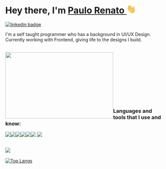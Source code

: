 <h1>Hey there, I'm <a  href="https://github.com/dev-Paulo/">Paulo Renato </a> <img  src="https://raw.githubusercontent.com/ABSphreak/ABSphreak/master/gifs/Hi.gif" width="30px"></h1>

[![linkedin badge](https://img.shields.io/badge/dev-Paulo?style=flat&logo=linkedin)](https://www.linkedin.com/in/paulo-renato-55b9a0189/)

I'm a self taught programmer who has a background in UI/UX Design. Currently working with Frontend, giving life to the designs I build.
<br>
<br>

<img align='left' src="https://media.tenor.com/3bTxZ4HdrysAAAAC/pixels-neon.gif" width="340" height="210">

<br>
<br>
<br>
<br>
<br>
<br>
<br>
<br>
<br>

<h3 align="left">Languages and tools that I use and know:</h3>
<p align="left"><img src="https://img.icons8.com/color/48/4a90e2/git.png"/><img src="https://img.icons8.com/color/48/bootstrap.png"/><img src="https://img.icons8.com/color/48/typescript.png"/><img src="https://img.icons8.com/color/48/javascript--v1.png"/><img src="https://img.icons8.com/color/48/chakra-ui.png"/><img src="https://img.icons8.com/external-tal-revivo-color-tal-revivo/48/external-react-a-javascript-library-for-building-user-interfaces-logo-color-tal-revivo.png"/>
<img src="https://img.icons8.com/fluent/48/4a90e2/github.png"/>
 </p>

<br>


<img src = "https://github-readme-stats.vercel.app/api?username=dev-Paulo&show_icons=true&theme=dark" width = 500>

[![Top Langs](https://github-readme-stats.vercel.app/api/top-langs/?username=dev-Paulo&theme=dark)](https://github.com/dev-Paulo/github-readme-stats)


